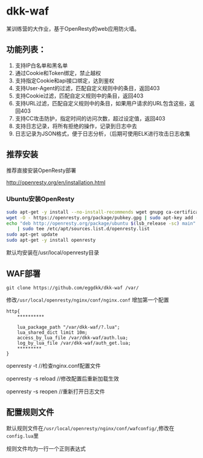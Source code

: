 # dkk-waf
某训练营的大作业，基于OpenResty的web应用防火墙。

## 功能列表：
1. 支持IP白名单和黑名单
2. 通过Cookie和Token绑定，禁止越权
3. 支持指定Cookie和api接口绑定，达到鉴权
4. 支持User-Agent的过滤，匹配自定义规则中的条目，返回403
5. 支持Cookie过滤，匹配自定义规则中的条目，返回403
6. 支持URL过滤，匹配自定义规则中的条目，如果用户请求的URL包含这些，返回403
7. 支持CC攻击防护，指定时间的访问次数，超过设定值，返回403
8. 支持日志记录，将所有拒绝的操作，记录到日志中去
9. 日志记录为JSON格式，便于日志分析，（后期可使用ELK进行攻击日志收集
## 推荐安装
推荐直接安装OpenResty部署

http://openresty.org/en/installation.html

### Ubuntu安装OpenResty

```bash
sudo apt-get -y install --no-install-recommends wget gnupg ca-certificates
wget -O - https://openresty.org/package/pubkey.gpg | sudo apt-key add -
echo "deb http://openresty.org/package/ubuntu $(lsb_release -sc) main" \
    | sudo tee /etc/apt/sources.list.d/openresty.list
sudo apt-get update
sudo apt-get -y install openresty
```

默认均安装在/usr/local/openresty目录

## WAF部署

`git clone https://github.com/eggdkk/dkk-waf /var/`

修改`/usr/local/openresty/nginx/conf/nginx.conf` 增加第一个配置

```nginx
http{
    **********

    lua_package_path "/var/dkk-waf/?.lua";
    lua_shared_dict limit 10m;
    access_by_lua_file /var/dkk-waf/auth.lua;
    log_by_lua_file /var/dkk-waf/auth_get.lua;
    *********
}
```

openresty -t    //检查nginx.conf配置文件

openresty -s reload         //修改配置后重新加载生效

openresty -s reopen         //重新打开日志文件

## 配置规则文件

默认规则文件在`/usr/local/openresty/nginx/conf/wafconfig/`,修改在`config.lua`里

规则文件均为一行一个正则表达式